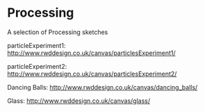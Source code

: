 Processing
==========

A selection of Processing sketches

particleExperiment1:  http://www.rwddesign.co.uk/canvas/particlesExperiment1/

particleExperiment2:  http://www.rwddesign.co.uk/canvas/particlesExperiment2/

Dancing Balls:  http://www.rwddesign.co.uk/canvas/dancing_balls/

Glass:  http://www.rwddesign.co.uk/canvas/glass/


